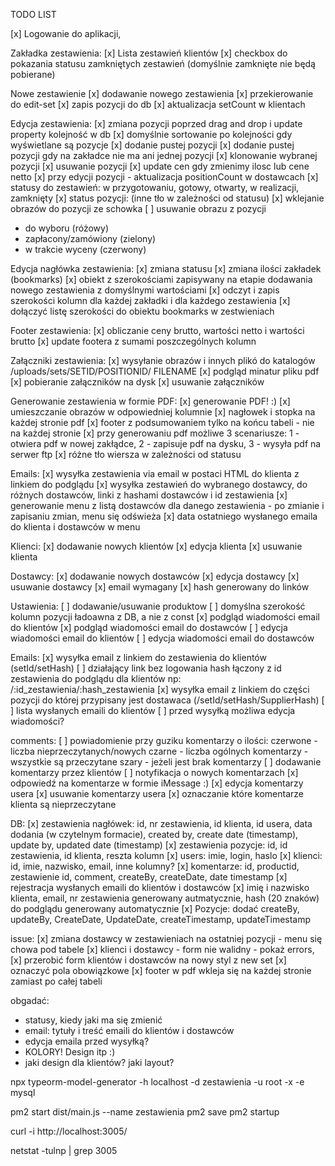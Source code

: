 TODO LIST

[x] Logowanie do aplikacji,

Zakładka zestawienia:
[x] Lista zestawień klientów
[x] checkbox do pokazania statusu zamkniętych zestawień (domyślnie zamknięte nie będą pobierane)

Nowe zestawienie
[x] dodawanie nowego zestawienia
[x] przekierowanie do edit-set
[x] zapis pozycji do db
[x] aktualizacja setCount w klientach

Edycja zestawienia:
[x] zmiana pozycji poprzed drag and drop i update property kolejność w db
[x] domyślnie sortowanie po kolejności gdy wyświetlane są pozycje
[x] dodanie pustej pozycji
[x] dodanie pustej pozycji gdy na zakładce nie ma ani jednej pozycji
[x] klonowanie wybranej pozycji
[x] usuwanie pozycji
[x] update cen gdy zmienimy ilosc lub cene netto
[x] przy edycji pozycji - aktualizacja positionCount w dostawcach
[x] statusy do zestawień: w przygotowaniu, gotowy, otwarty, w realizacji, zamknięty
[x] status pozycji: (inne tło w zależności od statusu)
[x] wklejanie obrazów do pozycji ze schowka
[ ] usuwanie obrazu z pozycji

- do wyboru (różowy)
- zapłacony/zamówiony (zielony)
- w trakcie wyceny (czerwony)

Edycja nagłówka zestawienia:
[x] zmiana statusu
[x] zmiana ilości zakładek (bookmarks)
[x] obiekt z szerokościami zapisywany na etapie dodawania nowego zestawienia z domyślnymi wartościami
[x] odczyt i zapis szerokości kolumn dla każdej zakładki i dla każdego zestawienia
[x] dołączyć listę szerokości do obiektu bookmarks w zestwieniach

Footer zestawienia:
[x] obliczanie ceny brutto, wartości netto i wartości brutto
[x] update footera z sumami poszczególnych kolumn

Załączniki zestawienia:
[x] wysyłanie obrazów i innych plikó do katalogów /uploads/sets/SETID/POSITIONID/ FILENAME
[x] podgląd minatur pliku pdf
[x] pobieranie załączników na dysk
[x] usuwanie załączników

Generowanie zestawienia w formie PDF:
[x] generowanie PDF! :)
[x] umieszczanie obrazów w odpowiedniej kolumnie
[x] nagłowek i stopka na każdej stronie pdf
[x] footer z podsumowaniem tylko na końcu tabeli - nie na każdej stronie
[x] przy generowaniu pdf możliwe 3 scenariusze: 1 - otwiera pdf w nowej zakłądce, 2 - zapisuje pdf na dysku, 3 - wysyła pdf na serwer ftp
[x] różne tło wiersza w zależności od statusu

Emails:
[x] wysyłka zestawienia via email w postaci HTML do klienta z linkiem do podglądu
[x] wysyłka zestawień do wybranego dostawcy, do różnych dostawców, linki z hashami dostawców i id zestawienia
[x] generowanie menu z listą dostawców dla danego zestawienia - po zmianie i zapisaniu zmian, menu się odświeża
[x] data ostatniego wysłanego emaila do klienta i dostawców w menu

Klienci:
[x] dodawanie nowych klientów
[x] edycja klienta
[x] usuwanie klienta

Dostawcy:
[x] dodawanie nowych dostawców
[x] edycja dostawcy
[x] usuwanie dostawcy
[x] email wymagany
[x] hash generowany do linków

Ustawienia:
[ ] dodawanie/usuwanie produktow
[ ] domyślna szerokość kolumn pozycji ładoawna z DB, a nie z const
[x] podgląd wiadomości email do klientów
[x] podgląd wiadomości email do dostawców
[ ] edycja wiadomości email do klientów
[ ] edycja wiadomości email do dostawców

Emails:
[x] wysyłka email z linkiem do zestawienia do klientów (setId/setHash)
[ ] działający link bez logowania hash łączony z id zestawienia do podglądu dla klientów np: /:id_zestawienia/:hash_zestawienia
[x] wysyłka email z linkiem do części pozycji do której przypisany jest dostawaca (/setId/setHash/SupplierHash)
[ ] lista wysłanych emaili do klientów
[ ] przed wysyłką możliwa edycja wiadomości?

comments:
[ ] powiadomienie przy guziku komentarzy o ilości:
czerwone - liczba nieprzeczytanych/nowych
czarne - liczba ogólnych komentarzy - wszystkie są przeczytane
szary - jeżeli jest brak komentarzy
[ ] dodawanie komentarzy przez klientów
[ ] notyfikacja o nowych komentarzach
[x] odpowiedź na komentarze w formie iMessage :)
[x] edycja komentarzy usera
[x] usuwanie komentarzy usera
[x] oznaczanie które komentarze klienta są nieprzeczytane

DB:
[x] zestawienia nagłówek: id, nr zestawienia, id klienta, id usera, data dodania (w czytelnym formacie), created by, create date (timestamp), update by, updated date (timestamp)
[x] zestawienia pozycje: id, id zestawienia, id klienta, reszta kolumn
[x] users: imie, login, haslo
[x] klienci: id, imie, nazwisko, email, inne kolumny?
[x] komentarze: id, productid, zestawienie id, comment, createBy, createDate, date timestamp
[x] rejestracja wysłanych emaili do klientów i dostawców
[x] imię i nazwisko klienta, email, nr zestawienia generowany autmatycznie, hash (20 znaków) do podglądu generowany automatycznie
[x] Pozycje: dodać createBy, updateBy, CreateDate, UpdateDate, createTimestamp, updateTimestamp

issue:
[x] zmiana dostawcy w zestawieniach na ostatniej pozycji - menu się chowa pod tabele
[x] klienci i dostawcy - form nie walidny - pokaż errors,
[x] przerobić form klientów i dostawców na nowy styl z new set
[x] oznaczyć pola obowiązkowe
[x] footer w pdf wkleja się na każdej stronie zamiast po całej tabeli

obgadać:

- statusy, kiedy jaki ma się zmienić
- email: tytuły i treść emaili do klientów i dostawców
- edycja emaila przed wysyłką?
- KOLORY! Design itp :)
- jaki design dla klientów? jaki layout?

npx typeorm-model-generator -h localhost -d zestawienia -u root -x -e mysql

pm2 start dist/main.js --name zestawienia
pm2 save
pm2 startup

curl -i http://localhost:3005/

netstat -tulnp | grep 3005
